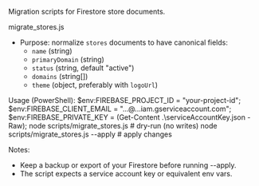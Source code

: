 Migration scripts for Firestore store documents.

migrate_stores.js
- Purpose: normalize `stores` documents to have canonical fields:
  - `name` (string)
  - `primaryDomain` (string)
  - `status` (string, default "active")
  - `domains` (string[])
  - `theme` (object, preferably with `logoUrl`)

Usage (PowerShell):
$env:FIREBASE_PROJECT_ID = "your-project-id";
$env:FIREBASE_CLIENT_EMAIL = "...@...iam.gserviceaccount.com";
$env:FIREBASE_PRIVATE_KEY = (Get-Content .\serviceAccountKey.json -Raw);
node scripts/migrate_stores.js          # dry-run (no writes)
node scripts/migrate_stores.js --apply  # apply changes

Notes:
- Keep a backup or export of your Firestore before running --apply.
- The script expects a service account key or equivalent env vars.
